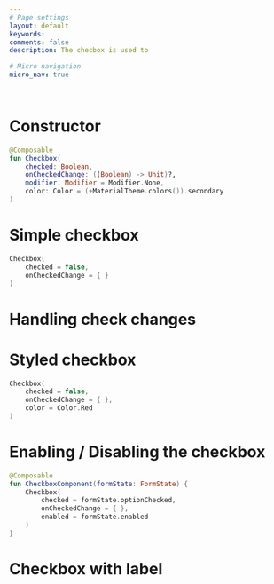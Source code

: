 ```yaml
---
# Page settings
layout: default
keywords:
comments: false
description: The checbox is used to

# Micro navigation
micro_nav: true

---
```


# Constructor

```kotlin
@Composable
fun Checkbox(
    checked: Boolean,
    onCheckedChange: ((Boolean) -> Unit)?,
    modifier: Modifier = Modifier.None,
    color: Color = (+MaterialTheme.colors()).secondary
)
```

# Simple checkbox

```kotlin
Checkbox(
    checked = false,
    onCheckedChange = { }
)
```

# Handling check changes


# Styled checkbox

```kotlin
Checkbox(
    checked = false,
    onCheckedChange = { },
    color = Color.Red
)
```


# Enabling / Disabling the checkbox

```kotlin
@Composable
fun CheckboxComponent(formState: FormState) {
    Checkbox(
        checked = formState.optionChecked,
        onCheckedChange = { },
        enabled = formState.enabled
    )
}
```

# Checkbox with label

